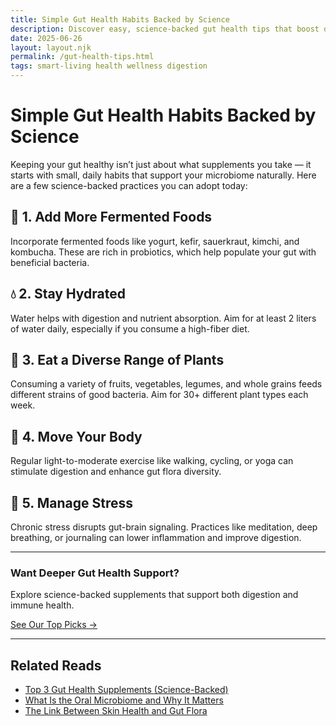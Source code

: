 ```yaml
---
title: Simple Gut Health Habits Backed by Science
description: Discover easy, science-backed gut health tips that boost digestion, skin clarity, and overall wellness.
date: 2025-06-26
layout: layout.njk
permalink: /gut-health-tips.html
tags: smart-living health wellness digestion
---
```


# Simple Gut Health Habits Backed by Science

Keeping your gut healthy isn’t just about what supplements you take — it starts with small, daily habits that support your microbiome naturally. Here are a few science-backed practices you can adopt today:

## 🥗 1. Add More Fermented Foods

Incorporate fermented foods like yogurt, kefir, sauerkraut, kimchi, and kombucha. These are rich in probiotics, which help populate your gut with beneficial bacteria.

## 💧 2. Stay Hydrated

Water helps with digestion and nutrient absorption. Aim for at least 2 liters of water daily, especially if you consume a high-fiber diet.

## 🥬 3. Eat a Diverse Range of Plants

Consuming a variety of fruits, vegetables, legumes, and whole grains feeds different strains of good bacteria. Aim for 30+ different plant types each week.

## 🚶 4. Move Your Body

Regular light-to-moderate exercise like walking, cycling, or yoga can stimulate digestion and enhance gut flora diversity.

## 🧘 5. Manage Stress

Chronic stress disrupts gut-brain signaling. Practices like meditation, deep breathing, or journaling can lower inflammation and improve digestion.

---

<div id="cta-block">
  <h3>Want Deeper Gut Health Support?</h3>
  <p>Explore science-backed supplements that support both digestion and immune health.</p>
  <a href="/gut-health-supplements.html">See Our Top Picks →</a>
</div>

---

## Related Reads

- [Top 3 Gut Health Supplements (Science-Backed)](/gut-health-supplements.html)
- [What Is the Oral Microbiome and Why It Matters](/oral-microbiome-guide.html)
- [The Link Between Skin Health and Gut Flora](/gut-skin-connection.html)
